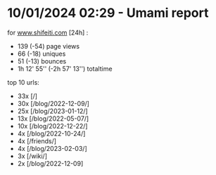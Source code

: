 # 10/01/2024 02:29 - Umami report
for www.shifeiti.com [24h] :

 - 139 (-54) page views
 - 66 (-18) uniques
 - 51 (-13) bounces
 - 1h 12' 55'' (-2h 57' 13'') totaltime


top 10 urls:
 - 33x [/]
 - 30x [/blog/2022-12-09/]
 - 25x [/blog/2023-01-12/]
 - 13x [/blog/2022-05-07/]
 - 10x [/blog/2022-12-22/]
 - 4x [/blog/2022-10-24/]
 - 4x [/friends/]
 - 4x [/blog/2023-02-03/]
 - 3x [/wiki/]
 - 2x [/blog/2022-12-09]


